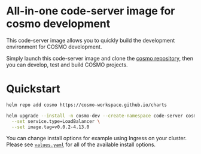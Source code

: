 # All-in-one code-server image for cosmo development

This code-server image allows you to quickly build the development environment for COSMO development.

Simply launch this code-server image and clone the [cosmo repository](https://github.com/cosmo-workspace/cosmo), then you can develop, test and build COSMO projects.

# Quickstart

```sh
helm repo add cosmo https://cosmo-workspace.github.io/charts

helm upgrade --install -n cosmo-dev --create-namespace code-server cosmo/dev-code-server \
  --set service.type=LoadBalancer \
  --set image.tag=v0.0.2-4.13.0
```

You can change install options for example using Ingress on your cluster.
Please see [`values.yaml`](https://github.com/cosmo-workspace/charts/blob/main/charts/dev-code-server/values.yaml) for all of the available install options.
